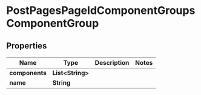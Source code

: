 

# PostPagesPageIdComponentGroupsComponentGroup


## Properties

Name | Type | Description | Notes
------------ | ------------- | ------------- | -------------
**components** | **List&lt;String&gt;** |  | 
**name** | **String** |  | 



